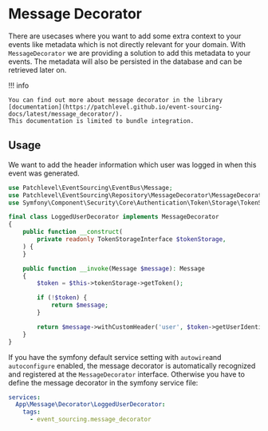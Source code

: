 # Message Decorator

There are usecases where you want to add some extra context to your events like metadata which is not directly relevant
for your domain. With `MessageDecorator` we are providing a solution to add this metadata to your events. The metadata
will also be persisted in the database and can be retrieved later on.

!!! info

    You can find out more about message decorator in the library 
    [documentation](https://patchlevel.github.io/event-sourcing-docs/latest/message_decorator/). 
    This documentation is limited to bundle integration.
    
## Usage

We want to add the header information which user was logged in when this event was generated.

```php
use Patchlevel\EventSourcing\EventBus\Message;
use Patchlevel\EventSourcing\Repository\MessageDecorator\MessageDecorator;
use Symfony\Component\Security\Core\Authentication\Token\Storage\TokenStorageInterface;

final class LoggedUserDecorator implements MessageDecorator
{
    public function __construct(
        private readonly TokenStorageInterface $tokenStorage,
    ) {
    }

    public function __invoke(Message $message): Message
    {
        $token = $this->tokenStorage->getToken();

        if (!$token) {
            return $message;
        }

        return $message->withCustomHeader('user', $token->getUserIdentifier());
    }
}
```
If you have the symfony default service setting with `autowire`and `autoconfigure` enabled,
the message decorator is automatically recognized and registered at the `MessageDecorator` interface.
Otherwise you have to define the message decorator in the symfony service file:

```yaml
services:
  App\Message\Decorator\LoggedUserDecorator:
    tags:
      - event_sourcing.message_decorator
```
